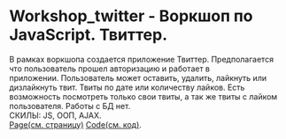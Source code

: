 # Workshop_twitter - Воркшоп по JavaScript. Твиттер.
В рамках воркшопа создается приложение Твиттер. Предполагается что пользователь прошел авторизацию и работает в приложении. Пользователь может оставить, удалить, лайкнуть или дизлайкнуть твит. Твиты по дате или количеству лайков. Есть возможность посмотреть только свои твиты, а так же твиты с лайком пользователя. Работы с БД нет.   
СКИЛЫ: JS, ООП, AJAX.   
[Page(см. страницу)](https://AV-63-dev.github.io/workshop_twitter/)
[Code(см. код)](https://github.com/AV-63-dev/AV-63-dev.github.io/tree/main/workshop_twitter).

